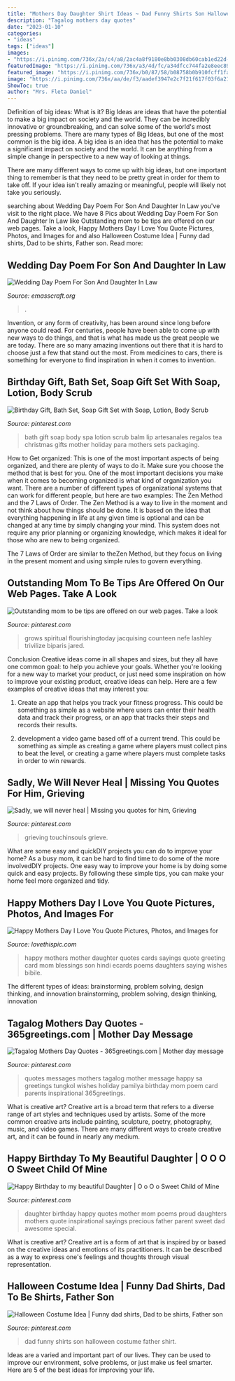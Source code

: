 ```yaml
---
title: "Mothers Day Daughter Shirt Ideas ~ Dad Funny Shirts Son Halloween Costume Father Shirt"
description: "Tagalog mothers day quotes"
date: "2023-01-10"
categories:
- "ideas"
tags: ["ideas"]
images:
- "https://i.pinimg.com/736x/2a/c4/a8/2ac4a8f9180e8bb0308db60cab1ed22d--holiday-messages-mother-day-message.jpg"
featuredImage: "https://i.pinimg.com/736x/a3/4d/fc/a34dfcc744fa2e8eec894b40ec819aad.jpg"
featured_image: "https://i.pinimg.com/736x/b0/87/58/b08758b0b910fcff1fa7d9e6f0024301--green-tea-bath-lip-scrubs.jpg"
image: "https://i.pinimg.com/736x/aa/de/f3/aadef3947e2c7f21f617f03f6a214e56.jpg"
ShowToc: true
author: "Mrs. Fleta Daniel"
---
```



Definition of big ideas: What is it?
Big Ideas are ideas that have the potential to make a big impact on society and the world. They can be incredibly innovative or groundbreaking, and can solve some of the world's most pressing problems.
There are many types of Big Ideas, but one of the most common is the big idea. A big idea is an idea that has the potential to make a significant impact on society and the world. It can be anything from a simple change in perspective to a new way of looking at things.

There are many different ways to come up with big ideas, but one important thing to remember is that they need to be pretty great in order for them to take off. If your idea isn't really amazing or meaningful, people will likely not take you seriously.

	

		
searching about Wedding Day Poem For Son And Daughter In Law you've visit to the right place. We have 8 Pics about Wedding Day Poem For Son And Daughter In Law like Outstanding mom to be tips are offered on our web pages. Take a look, Happy Mothers Day I Love You Quote Pictures, Photos, and Images for and also Halloween Costume Idea | Funny dad shirts, Dad to be shirts, Father son. Read more:
		
    
## Wedding Day Poem For Son And Daughter In Law

<img loading=lazy src="https://www.emasscraft.org/wp-content/uploads/2017/02/1000_images_about_a_little_bit_of__in_5.jpg" onerror="this.onerror=null;this.src='https://tse3.mm.bing.net/th?id=OIP.LZu0f2I2Ho6yYnZLg-4X7gHaJ3&amp;pid=15.1';" alt="Wedding Day Poem For Son And Daughter In Law">

_Source: emasscraft.org_

>. 

	

Invention, or any form of creativity, has been around since long before anyone could read. For centuries, people have been able to come up with new ways to do things, and that is what has made us the great people we are today. There are so many amazing inventions out there that it is hard to choose just a few that stand out the most. From medicines to cars, there is something for everyone to find inspiration in when it comes to invention.

    
## Birthday Gift, Bath Set, Soap Gift Set With Soap, Lotion, Body Scrub

<img loading=lazy src="https://i.pinimg.com/736x/b0/87/58/b08758b0b910fcff1fa7d9e6f0024301--green-tea-bath-lip-scrubs.jpg" onerror="this.onerror=null;this.src='https://tse1.mm.bing.net/th?id=OIP.J2t52HJCXNuc2h8EA6c0QAHaJ3&amp;pid=15.1';" alt="Birthday Gift, Bath Set, Soap Gift Set with Soap, Lotion, Body Scrub">

_Source: pinterest.com_

>bath gift soap body spa lotion scrub balm lip artesanales regalos tea christmas gifts mother holiday para mothers sets packaging. 

	

How to Get organized: This is one of the most important aspects of being organized, and there are plenty of ways to do it. Make sure you choose the method that is best for you.
One of the most important decisions you make when it comes to becoming organized is what kind of organization you want. There are a number of different types of organizational systems that can work for different people, but here are two examples: The Zen Method and the 7 Laws of Order.
The Zen Method is a way to live in the moment and not think about how things should be done. It is based on the idea that everything happening in life at any given time is optional and can be changed at any time by simply changing your mind. This system does not require any prior planning or organizing knowledge, which makes it ideal for those who are new to being organized.

The 7 Laws of Order are similar to theZen Method, but they focus on living in the present moment and using simple rules to govern everything.

    
## Outstanding Mom To Be Tips Are Offered On Our Web Pages. Take A Look

<img loading=lazy src="https://i.pinimg.com/736x/aa/de/f3/aadef3947e2c7f21f617f03f6a214e56.jpg" onerror="this.onerror=null;this.src='https://tse4.mm.bing.net/th?id=OIP.dpGX7F1SvB7oCRyOH1JpdwHaMV&amp;pid=15.1';" alt="Outstanding mom to be tips are offered on our web pages. Take a look">

_Source: pinterest.com_

>grows spiritual flourishingtoday jacquising counteen nefe lashley trivilize biparis jared. 

	

Conclusion
Creative ideas come in all shapes and sizes, but they all have one common goal: to help you achieve your goals. Whether you're looking for a new way to market your product, or just need some inspiration on how to improve your existing product, creative ideas can help. Here are a few examples of creative ideas that may interest you: 
1. Create an app that helps you track your fitness progress. This could be something as simple as a website where users can enter their health data and track their progress, or an app that tracks their steps and records their results.

2. development a video game based off of a current trend. This could be something as simple as creating a game where players must collect pins to beat the level, or creating a game where players must complete tasks in order to win rewards.


    
## Sadly, We Will Never Heal | Missing You Quotes For Him, Grieving

<img loading=lazy src="https://i.pinimg.com/736x/a8/f2/32/a8f23201dfa008764977b4e03bbb2c11.jpg" onerror="this.onerror=null;this.src='https://tse1.mm.bing.net/th?id=OIP.bFHHgzo8wzC4fpBHuqeJkgHaFj&amp;pid=15.1';" alt="Sadly, we will never heal | Missing you quotes for him, Grieving">

_Source: pinterest.com_

>grieving touchinsouls grieve. 

	

What are some easy and quickDIY projects you can do to improve your home?
As a busy mom, it can be hard to find time to do some of the more involvedDIY projects. One easy way to improve your home is by doing some quick and easy projects. By following these simple tips, you can make your home feel more organized and tidy.

    
## Happy Mothers Day I Love You Quote Pictures, Photos, And Images For

<img loading=lazy src="http://www.lovethispic.com/uploaded_images/256128-Happy-Mothers-Day-I-Love-You-Quote.jpg" onerror="this.onerror=null;this.src='https://tse3.mm.bing.net/th?id=OIP.dXzouXgrJ3dZ_CJkbdOx4wHaFz&amp;pid=15.1';" alt="Happy Mothers Day I Love You Quote Pictures, Photos, and Images for">

_Source: lovethispic.com_

>happy mothers mother daughter quotes cards sayings quote greeting card mom blessings son hindi ecards poems daughters saying wishes bibile. 

	

The different types of ideas: brainstorming, problem solving, design thinking, and innovation
brainstorming, problem solving, design thinking, innovation

    
## Tagalog Mothers Day Quotes - 365greetings.com | Mother Day Message

<img loading=lazy src="https://i.pinimg.com/736x/2a/c4/a8/2ac4a8f9180e8bb0308db60cab1ed22d--holiday-messages-mother-day-message.jpg" onerror="this.onerror=null;this.src='https://tse3.mm.bing.net/th?id=OIP.ATCR2Mcqazz42ZhsY-WwzgHaFW&amp;pid=15.1';" alt="Tagalog Mothers Day Quotes - 365greetings.com | Mother day message">

_Source: pinterest.com_

>quotes messages mothers tagalog mother message happy sa greetings tungkol wishes holiday pamilya birthday mom poem card parents inspirational 365greetings. 

	

What is creative art?
Creative art is a broad term that refers to a diverse range of art styles and techniques used by artists. Some of the more common creative arts include painting, sculpture, poetry, photography, music, and video games. There are many different ways to create creative art, and it can be found in nearly any medium.

    
## Happy Birthday To My Beautiful Daughter | O O O O Sweet Child Of Mine

<img loading=lazy src="https://s-media-cache-ak0.pinimg.com/736x/8f/45/4e/8f454e2d9d7ea522c21ade3517610773.jpg" onerror="this.onerror=null;this.src='https://tse3.mm.bing.net/th?id=OIP.Jxt_bEnIzh5ZhTL1Sz8mtgHaG8&amp;pid=15.1';" alt="Happy Birthday to my beautiful Daughter | O o O o Sweet Child of Mine">

_Source: pinterest.com_

>daughter birthday happy quotes mother mom poems proud daughters mothers quote inspirational sayings precious father parent sweet dad awesome special. 

	

What is creative art?
Creative art is a form of art that is inspired by or based on the creative ideas and emotions of its practitioners. It can be described as a way to express one's feelings and thoughts through visual representation.

    
## Halloween Costume Idea | Funny Dad Shirts, Dad To Be Shirts, Father Son

<img loading=lazy src="https://i.pinimg.com/736x/a3/4d/fc/a34dfcc744fa2e8eec894b40ec819aad.jpg" onerror="this.onerror=null;this.src='https://tse4.mm.bing.net/th?id=OIP.yt4oW0vA07I5oP2sxF-GYwC7FN&amp;pid=15.1';" alt="Halloween Costume Idea | Funny dad shirts, Dad to be shirts, Father son">

_Source: pinterest.com_

>dad funny shirts son halloween costume father shirt. 

	

Ideas are a varied and important part of our lives. They can be used to improve our environment, solve problems, or just make us feel smarter. Here are 5 of the best ideas for improving your life.

